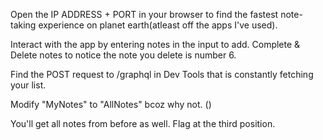Open the IP ADDRESS + PORT in your browser to find the fastest note-taking experience on planet earth(atleast off the apps I've used).

Interact with the app by entering notes in the input to add. Complete & Delete notes to notice the note you delete is number 6.

Find the POST request to /graphql in Dev Tools that is constantly fetching your list.

Modify "MyNotes" to "AllNotes" bcoz why not.
()

You'll get all notes from before as well. Flag at the third position. 
